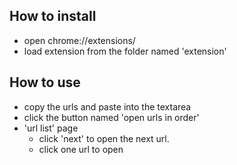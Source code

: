 ## How to install

- open chrome://extensions/
- load extension from the folder named 'extension'

## How to use

- copy the urls and paste into the textarea
- click the button named 'open urls in order'
- 'url list' page
  - click 'next' to open the next url.
  - click one url to open
